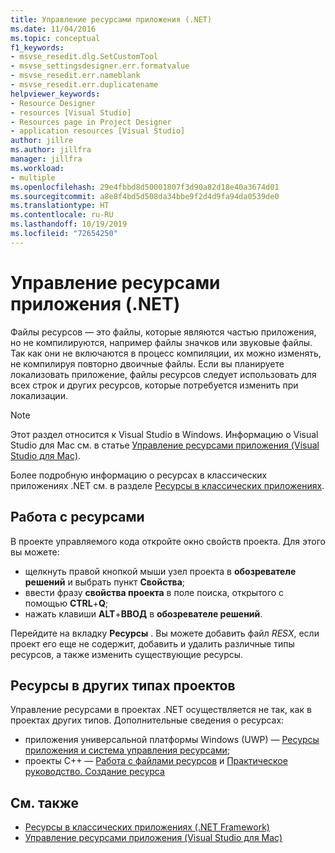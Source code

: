 ```yaml
---
title: Управление ресурсами приложения (.NET)
ms.date: 11/04/2016
ms.topic: conceptual
f1_keywords:
- msvse_resedit.dlg.SetCustomTool
- msvse_settingsdesigner.err.formatvalue
- msvse_resedit.err.nameblank
- msvse_resedit.err.duplicatename
helpviewer_keywords:
- Resource Designer
- resources [Visual Studio]
- Resources page in Project Designer
- application resources [Visual Studio]
author: jillre
ms.author: jillfra
manager: jillfra
ms.workload:
- multiple
ms.openlocfilehash: 29e4fbbd8d50001807f3d90a82d18e40a3674d01
ms.sourcegitcommit: a8e8f4bd5d508da34bbe9f2d4d9fa94da0539de0
ms.translationtype: HT
ms.contentlocale: ru-RU
ms.lasthandoff: 10/19/2019
ms.locfileid: "72654250"
---
```

# <a name="manage-application-resources-net"></a>Управление ресурсами приложения (.NET)

Файлы ресурсов — это файлы, которые являются частью приложения, но не компилируются, например файлы значков или звуковые файлы. Так как они не включаются в процесс компиляции, их можно изменять, не компилируя повторно двоичные файлы. Если вы планируете локализовать приложение, файлы ресурсов следует использовать для всех строк и других ресурсов, которые потребуется изменить при локализации.

> [!NOTE]
> Этот раздел относится к Visual Studio в Windows. Информацию о Visual Studio для Mac см. в статье [Управление ресурсами приложения (Visual Studio для Mac)](/visualstudio/mac/managing-app-resources).

Более подробную информацию о ресурсах в классических приложениях .NET см. в разделе [Ресурсы в классических приложениях](/dotnet/framework/resources/index).

## <a name="work-with-resources"></a>Работа с ресурсами

В проекте управляемого кода откройте окно свойств проекта. Для этого вы можете:

- щелкнуть правой кнопкой мыши узел проекта в **обозревателе решений** и выбрать пункт **Свойства**;
- ввести фразу **свойства проекта** в поле поиска, открытого с помощью **CTRL**+**Q**;
- нажать клавиши **ALT**+**ВВОД** в **обозревателе решений**.

Перейдите на вкладку **Ресурсы** . Вы можете добавить файл *RESX*, если проект его еще не содержит, добавить и удалить различные типы ресурсов, а также изменить существующие ресурсы.

## <a name="resources-in-other-project-types"></a>Ресурсы в других типах проектов

Управление ресурсами в проектах .NET осуществляется не так, как в проектах других типов. Дополнительные сведения о ресурсах:

- приложения универсальной платформы Windows (UWP) — [Ресурсы приложения и система управления ресурсами](/windows/uwp/app-resources/);
- проекты C++ — [Работа с файлами ресурсов](/cpp/windows/working-with-resource-files) и [Практическое руководство. Создание ресурса](/cpp/windows/how-to-create-a-resource)

## <a name="see-also"></a>См. также

- [Ресурсы в классических приложениях (.NET Framework)](/dotnet/framework/resources/index)
- [Управление ресурсами приложения (Visual Studio для Mac)](/visualstudio/mac/managing-app-resources)
